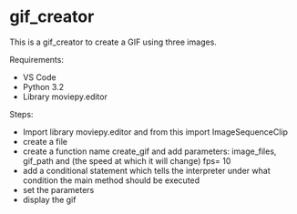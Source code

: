 # gif_creator
This is a gif_creator to create a GIF using three images.

Requirements:
- VS Code
- Python 3.2
- Library moviepy.editor

Steps:
- Import library moviepy.editor and from this import ImageSequenceClip
- create a file
- create a function name create_gif and add parameters: image_files, gif_path and (the speed at which it will change) fps= 10
- add a conditional statement which tells the interpreter under what condition the main method should be executed
- set the parameters
- display the gif
